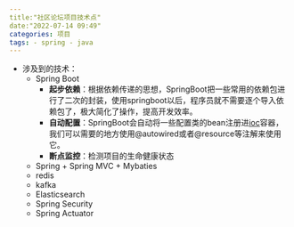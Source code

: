```yaml
---
title:"社区论坛项目技术点"
date:"2022-07-14 09:49"
categories: 项目
tags: - spring - java
---
```




* 涉及到的技术：
  * Spring Boot
    * **起步依赖**：根据依赖传递的思想，SpringBoot把一些常用的依赖包进行了二次的封装，使用springboot以后，程序员就不需要逐个导入依赖包了，极大简化了操作，提高开发效率。
    * **自动配置**：SpringBoot会自动将一些配置类的bean注册进[ioc](https://so.csdn.net/so/search?q=ioc&spm=1001.2101.3001.7020)容器，我们可以需要的地方使用@autowired或者@resource等注解来使用它。
    * **断点监控**：检测项目的生命健康状态
  * Spring + Spring MVC + Mybaties
  * redis
  * kafka
  * Elasticsearch
  * Spring Security
  * Spring Actuator

